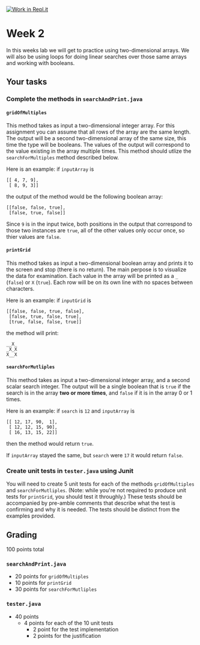 [![Work in Repl.it](https://classroom.github.com/assets/work-in-replit-14baed9a392b3a25080506f3b7b6d57f295ec2978f6f33ec97e36a161684cbe9.svg)](https://classroom.github.com/online_ide?assignment_repo_id=3036622&assignment_repo_type=AssignmentRepo)
# Week 2

In this weeks lab we will get to practice using two-dimensional arrays. 
We will also be using loops for doing linear searches over those same arrays and working with booleans. 

## Your tasks
### Complete the methods in `searchAndPrint.java`
#### `gridOfMultiples`
This method takes as input a two-dimensional integer array. 
For this assignment you can assume that all rows of the array are the same length. 
The output will be a second two-dimensional array of the same size, this time the type will be booleans. 
The values of the output will correspond to the value existing in the array multiple times. 
This method should utlize the `searchForMultiples` method described below. 

Here is an example: 
if `inputArray` is 
```
[[ 4, 7, 9],
 [ 8, 9, 3]]
 ```
 the output of the method would be the following boolean array:
```
[[false, false, true],
 [false, true, false]]
 ```
 
Since `9` is in the input twice, both positions in the output that correspond to those two instances are `true`,
all of the other values only occur once, so thier values are `false`. 

#### `printGrid`
This method takes as input a two-dimensional boolean array and prints it to the screen and stop (there is no return). 
The main perpose is to visualize the data for examination. 
Each value in the array will be printed as a `_` (`false`) or `X` (`true`).
Each row will be on its own line with no spaces between characters. 

Here is an example: 
if `inputGrid` is 
```
[[false, false, true, false],
 [false, true, false, true],
 [true, false, false, true]]
 ```
 the method will print:
 ```
 __X_
 _X_X
 X__X
 ```
 
#### `searchForMutliples`
This method takes as input a two-dimensional integer array, and a second scalar search integer. 
The output will be a single boolean that is  `true` if the search is in the array **two or more times**, and `false` if it is in the array 0 or 1 times. 

Here is an example:
if `search` is `12` and `inputArray` is 
```
[[ 12, 17, 90,  1],
 [ 12, 12, 15, 90],
 [ 16, 13, 15, 22]]
 ```
 then the method would return `true`. 
 
 If `inputArray` stayed the same, but `search` were `17` it would return `false`.
 
 
### Create unit tests in `tester.java` using Junit
You will need to create 5 unit tests for each of the methods `gridOfMultiples` and `searchForMutliples`. 
(Note: while you're not required to produce unit tests for `printGrid`, you should test it throughly.)
These tests should be accompanied by pre-amble comments that describe what the test is confirming and why it is needed. 
The tests should be distinct from the examples provided. 

## Grading
100 points total

### `searchAndPrint.java`
* 20 points for `gridOfMultiples`
* 10 points for `printGrid`
* 30 points for `searchForMutliples`

### `tester.java`
* 40 points 
  * 4 points for each of the 10 unit tests
    * 2 point for the test implementation
    * 2 points for the justification
